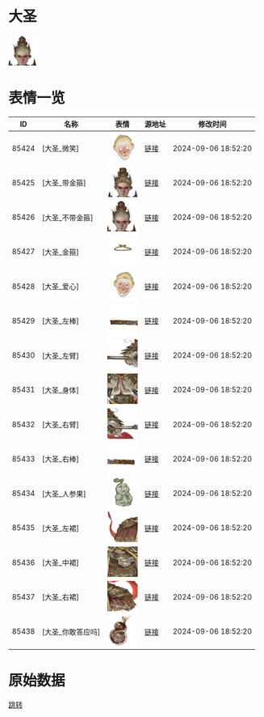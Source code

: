 # 大圣

<img src="./cover.png" height="60" alt="cover" />

# 表情一览

|ID|名称|表情|源地址|修改时间|
|----|----|----|----|----|
|85424|[大圣_微笑]|<img src="./pic/085424_%5B大圣_微笑%5D.png" height="60" alt="微笑"/>|[链接](https://i0.hdslb.com/bfs/garb/26cc9de7b17815841f5e70273d5caa7af8770ad9.png)|2024-09-06 18:52:20|
|85425|[大圣_带金箍]|<img src="./pic/085425_%5B大圣_带金箍%5D.png" height="60" alt="带金箍"/>|[链接](https://i0.hdslb.com/bfs/garb/22163dc0c09c71d33f2b34ba34c8b30d3bae92b0.png)|2024-09-06 18:52:20|
|85426|[大圣_不带金箍]|<img src="./pic/085426_%5B大圣_不带金箍%5D.png" height="60" alt="不带金箍"/>|[链接](https://i0.hdslb.com/bfs/garb/4edbe86489b8e6c2de44f9c21f2cbaa341ebd249.png)|2024-09-06 18:52:20|
|85427|[大圣_金箍]|<img src="./pic/085427_%5B大圣_金箍%5D.png" height="60" alt="金箍"/>|[链接](https://i0.hdslb.com/bfs/garb/9b8bbb227181a8fccf2d2048a8663dc102896e0d.png)|2024-09-06 18:52:20|
|85428|[大圣_爱心]|<img src="./pic/085428_%5B大圣_爱心%5D.png" height="60" alt="爱心"/>|[链接](https://i0.hdslb.com/bfs/garb/ba4b0747f487a30cefcf9198b5513d1ef4e67b24.png)|2024-09-06 18:52:20|
|85429|[大圣_左棒]|<img src="./pic/085429_%5B大圣_左棒%5D.png" height="60" alt="左棒"/>|[链接](https://i0.hdslb.com/bfs/garb/2e91fa55a777f189346b80a6cdf82cb9363746f5.png)|2024-09-06 18:52:20|
|85430|[大圣_左臂]|<img src="./pic/085430_%5B大圣_左臂%5D.png" height="60" alt="左臂"/>|[链接](https://i0.hdslb.com/bfs/garb/299215d2956799bc7f0b4d160427b801623076a4.png)|2024-09-06 18:52:20|
|85431|[大圣_身体]|<img src="./pic/085431_%5B大圣_身体%5D.png" height="60" alt="身体"/>|[链接](https://i0.hdslb.com/bfs/garb/2e2bd6625c29584e735f71578c85227b9e3fd04e.png)|2024-09-06 18:52:20|
|85432|[大圣_右臂]|<img src="./pic/085432_%5B大圣_右臂%5D.png" height="60" alt="右臂"/>|[链接](https://i0.hdslb.com/bfs/garb/9747bbd00a7a46269a6853d209a0502c155370d0.png)|2024-09-06 18:52:20|
|85433|[大圣_右棒]|<img src="./pic/085433_%5B大圣_右棒%5D.png" height="60" alt="右棒"/>|[链接](https://i0.hdslb.com/bfs/garb/fb9a7e89202e5712c9d8642eecfa0a296e6382be.png)|2024-09-06 18:52:20|
|85434|[大圣_人参果]|<img src="./pic/085434_%5B大圣_人参果%5D.png" height="60" alt="人参果"/>|[链接](https://i0.hdslb.com/bfs/garb/37bebef293106df921cbd04e37d4957a6f5d5734.png)|2024-09-06 18:52:20|
|85435|[大圣_左裙]|<img src="./pic/085435_%5B大圣_左裙%5D.png" height="60" alt="左裙"/>|[链接](https://i0.hdslb.com/bfs/garb/a30afa757e0deaa97e536583731b6be7eb458ba6.png)|2024-09-06 18:52:20|
|85436|[大圣_中裙]|<img src="./pic/085436_%5B大圣_中裙%5D.png" height="60" alt="中裙"/>|[链接](https://i0.hdslb.com/bfs/garb/9cc02cf2aa1624cadc93921231f2196a20f4adf3.png)|2024-09-06 18:52:20|
|85437|[大圣_右裙]|<img src="./pic/085437_%5B大圣_右裙%5D.png" height="60" alt="右裙"/>|[链接](https://i0.hdslb.com/bfs/garb/23f7772be721bead5f8f980056d34ac7f375774f.png)|2024-09-06 18:52:20|
|85438|[大圣_你敢答应吗]|<img src="./pic/085438_%5B大圣_你敢答应吗%5D.png" height="60" alt="你敢答应吗"/>|[链接](https://i0.hdslb.com/bfs/garb/a2a20818eca6a91740b6918599f449890d831a0b.png)|2024-09-06 18:52:20|

# 原始数据

[跳转](./raw.json)

